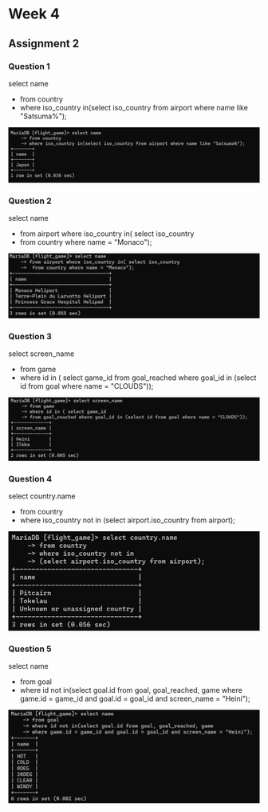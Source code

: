 # Week 4
## Assignment 2

### Question 1
select name
- from country 
- where iso_country in(select iso_country from airport where name like "Satsuma%");

![Ex5_Q1.png](Week%203%2FExercise%205%2FEx5_Q1.png)
### Question 2
select name
- from airport where iso_country in( select iso_country
- from country where name = "Monaco");

![Ex5_Q2.png](Week%203%2FExercise%205%2FEx5_Q2.png)
### Question 3
select screen_name
- from game
- where id in ( select game_id from goal_reached where goal_id in (select id from goal where name = "CLOUDS"));

![Ex5_Q3.png](Week%203%2FExercise%205%2FEx5_Q3.png)
### Question 4
select country.name
- from country
- where iso_country not in (select airport.iso_country from airport);

![Ex5_Q4.png](Week%203%2FExercise%205%2FEx5_Q4.png)
### Question 5
select name
- from goal
- where id not in(select goal.id from goal, goal_reached, game where game.id = game_id and goal.id = goal_id and screen_name = "Heini");

![Ex5_Q5.png](Week%203%2FExercise%205%2FEx5_Q5.png)